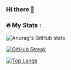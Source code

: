 ### Hi there 👋

### :fire: My Stats :
![Anurag's GitHub stats](https://github-readme-stats.vercel.app/api?username=krukrue&count_private=true)

[![GitHub Streak](http://github-readme-streak-stats.herokuapp.com?user=krukrue&theme=dark&background=000000)](https://git.io/streak-stats)


[![Top Langs](https://github-readme-stats.vercel.app/api/top-langs/?username=krukrue&count_private=true&layout=compact)](https://github.com/krukrue/github-readme-stats)
